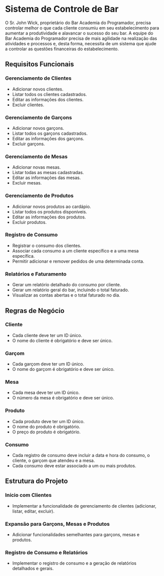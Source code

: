 # Sistema de Controle de Bar

O Sr. John Wick, proprietário do Bar Academia do Programador, precisa controlar melhor o que cada cliente consumiu em seu estabelecimento para aumentar a produtividade e alavancar o sucesso do seu bar. A equipe do Bar Academia do Programador precisa de mais agilidade na realização das atividades e processos e, desta forma, necessita de um sistema que ajude a controlar as questões financeiras do estabelecimento.

## Requisitos Funcionais

### Gerenciamento de Clientes
- Adicionar novos clientes.
- Listar todos os clientes cadastrados.
- Editar as informações dos clientes.
- Excluir clientes.

### Gerenciamento de Garçons
- Adicionar novos garçons.
- Listar todos os garçons cadastrados.
- Editar as informações dos garçons.
- Excluir garçons.

### Gerenciamento de Mesas
- Adicionar novas mesas.
- Listar todas as mesas cadastradas.
- Editar as informações das mesas.
- Excluir mesas.

### Gerenciamento de Produtos
- Adicionar novos produtos ao cardápio.
- Listar todos os produtos disponíveis.
- Editar as informações dos produtos.
- Excluir produtos.

### Registro de Consumo
- Registrar o consumo dos clientes.
- Associar cada consumo a um cliente específico e a uma mesa específica.
- Permitir adicionar e remover pedidos de uma determinada conta.

### Relatórios e Faturamento
- Gerar um relatório detalhado do consumo por cliente.
- Gerar um relatório geral do bar, incluindo o total faturado.
- Visualizar as contas abertas e o total faturado no dia.

## Regras de Negócio

### Cliente
- Cada cliente deve ter um ID único.
- O nome do cliente é obrigatório e deve ser único.

### Garçom
- Cada garçom deve ter um ID único.
- O nome do garçom é obrigatório e deve ser único.

### Mesa
- Cada mesa deve ter um ID único.
- O número da mesa é obrigatório e deve ser único.

### Produto
- Cada produto deve ter um ID único.
- O nome do produto é obrigatório.
- O preço do produto é obrigatório.

### Consumo
- Cada registro de consumo deve incluir a data e hora do consumo, o cliente, o garçom que atendeu e a mesa.
- Cada consumo deve estar associado a um ou mais produtos.

## Estrutura do Projeto

### Início com Clientes
- Implementar a funcionalidade de gerenciamento de clientes (adicionar, listar, editar, excluir).

### Expansão para Garçons, Mesas e Produtos
- Adicionar funcionalidades semelhantes para garçons, mesas e produtos.

### Registro de Consumo e Relatórios
- Implementar o registro de consumo e a geração de relatórios detalhados e gerais.
